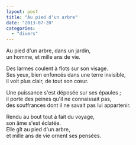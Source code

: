 ```yaml
---
layout: post
title: "Au pied d'un arbre"
date: "2013-07-20"
categories:
  - "divers"
---
```


Au pied d'un arbre, dans un jardin,  
un homme, et mille ans de vie.  

Des larmes coulent à flots sur son visage.  
Ses yeux, bien enfoncés dans une terre invisible,  
il voit plus clair, de tout son cœur.  

Une puissance s'est déposée sur ses épaules ;  
il porte des peines qu'il ne connaissait pas,  
des souffrances dont il ne savait pas lui appartenir.  

Rendu au bout tout à fait du voyage,  
son âme s'est éclatée.  
Elle gît au pied d'un arbre,  
et mille ans de vie ornent ses pensées.  
